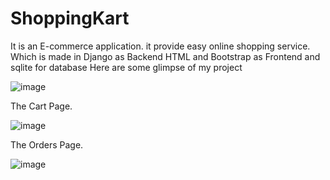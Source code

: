 # ShoppingKart
It is an E-commerce application. it provide easy online shopping service.
Which is made in Django as Backend HTML and Bootstrap as Frontend and sqlite for database
Here are some glimpse of my project


![image](https://github.com/nilamberr/ShoppingKart/assets/128911847/e4c2ff33-4f12-42e0-bc08-6c313e0393d0)


The Cart Page.


![image](https://github.com/nilamberr/ShoppingKart/assets/128911847/820d7e5e-7278-41b2-aa18-22f8adf5a1bf)


The Orders Page.


![image](https://github.com/nilamberr/ShoppingKart/assets/128911847/0d329364-9519-49c4-a04b-4598d725cb8f)


